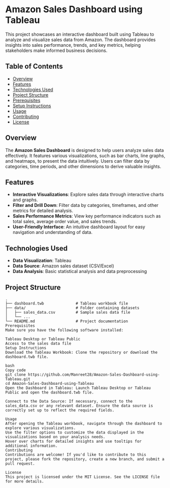 # **Amazon Sales Dashboard using Tableau**

This project showcases an interactive dashboard built using Tableau to analyze and visualize sales data from Amazon. The dashboard provides insights into sales performance, trends, and key metrics, helping stakeholders make informed business decisions.

## Table of Contents

- [Overview](#overview)
- [Features](#features)
- [Technologies Used](#technologies-used)
- [Project Structure](#project-structure)
- [Prerequisites](#prerequisites)
- [Setup Instructions](#setup-instructions)
- [Usage](#usage)
- [Contributing](#contributing)
- [License](#license)

## Overview

The **Amazon Sales Dashboard** is designed to help users analyze sales data effectively. It features various visualizations, such as bar charts, line graphs, and heatmaps, to present the data intuitively. Users can filter data by categories, time periods, and other dimensions to derive valuable insights.

## Features

- **Interactive Visualizations**: Explore sales data through interactive charts and graphs.
- **Filter and Drill Down**: Filter data by categories, timeframes, and other metrics for detailed analysis.
- **Sales Performance Metrics**: View key performance indicators such as total sales, average order value, and sales trends.
- **User-Friendly Interface**: An intuitive dashboard layout for easy navigation and understanding of data.

## Technologies Used

- **Data Visualization**: Tableau
- **Data Source**: Amazon sales dataset (CSV/Excel)
- **Data Analysis**: Basic statistical analysis and data preprocessing

## Project Structure

```plaintext
.
├── dashboard.twb              # Tableau workbook file
├── data/                      # Folder containing datasets
│   ├── sales_data.csv         # Sample sales data file
│   └── ...
└── README.md                  # Project documentation
Prerequisites
Make sure you have the following software installed:

Tableau Desktop or Tableau Public
Access to the sales data file
Setup Instructions
Download the Tableau Workbook: Clone the repository or download the dashboard.twb file.

bash
Copy code
git clone https://github.com/Manreet28/Amazon-Sales-Dashboard-using-Tableau.git
cd Amazon-Sales-Dashboard-using-Tableau
Open the Dashboard in Tableau: Launch Tableau Desktop or Tableau Public and open the dashboard.twb file.

Connect to the Data Source: If necessary, connect to the sales_data.csv or any relevant dataset. Ensure the data source is correctly set up to reflect the required fields.

Usage
After opening the Tableau workbook, navigate through the dashboard to explore various visualizations.
Use the filter options to customize the data displayed in the visualizations based on your analysis needs.
Hover over charts for detailed insights and use tooltips for additional information.
Contributing
Contributions are welcome! If you'd like to contribute to this project, please fork the repository, create a new branch, and submit a pull request.

License
This project is licensed under the MIT License. See the LICENSE file for more details.
